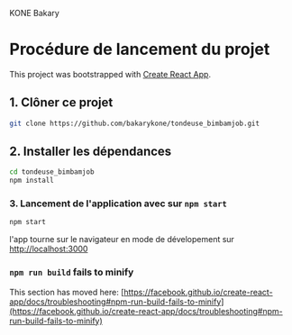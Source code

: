 KONE Bakary

# Procédure de lancement du projet

This project was bootstrapped with [Create React App](https://github.com/facebook/create-react-app).

## 1. Clôner ce projet

```bash
git clone https://github.com/bakarykone/tondeuse_bimbamjob.git
```

## 2. Installer les dépendances
```bash
cd tondeuse_bimbamjob
npm install
```

### 3. Lancement de l'application avec sur `npm start`
```bash
npm start
```

l'app tourne sur le navigateur en mode de dévelopement sur [http://localhost:3000](http://localhost:3000)



### `npm run build` fails to minify

This section has moved here: [https://facebook.github.io/create-react-app/docs/troubleshooting#npm-run-build-fails-to-minify](https://facebook.github.io/create-react-app/docs/troubleshooting#npm-run-build-fails-to-minify)

